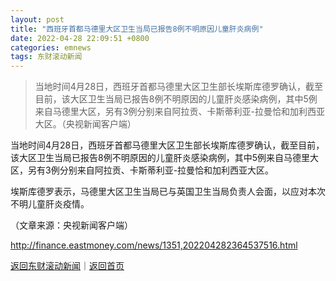 ```yaml
---
layout: post
title: "西班牙首都马德里大区卫生当局已报告8例不明原因儿童肝炎病例"
date: 2022-04-28 22:09:51 +0800
categories: emnews
tags: 东财滚动新闻
---
```

> 当地时间4月28日，西班牙首都马德里大区卫生部长埃斯库德罗确认，截至目前，该大区卫生当局已报告8例不明原因的儿童肝炎感染病例，其中5例来自马德里大区，另有3例分别来自阿拉贡、卡斯蒂利亚-拉曼恰和加利西亚大区。（央视新闻客户端）

<p>当地时间4月28日，西班牙首都马德里大区卫生部长埃斯库德罗确认，截至目前，该大区卫生当局已报告8例不明原因的儿童肝炎感染病例，其中5例来自马德里大区，另有3例分别来自阿拉贡、卡斯蒂利亚-拉曼恰和加利西亚大区。</p><p>埃斯库德罗表示，马德里大区卫生当局已与英国卫生当局负责人会面，以应对本次不明儿童肝炎疫情。</p><p class="em_media">（文章来源：央视新闻客户端）</p>

<http://finance.eastmoney.com/news/1351,202204282364537516.html>

[返回东财滚动新闻](//finews.withounder.com/emnews/)｜[返回首页](//finews.withounder.com/)